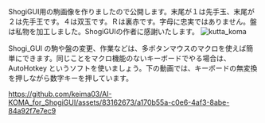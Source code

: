 ShogiGUI用の駒画像を作りましたので公開します。末尾が１は先手玉、末尾が２は先手王です。４は双玉です。Ｒは裏赤です。字母に忠実ではありません。盤は私物を加工しました。ShogiGUIの作者に感謝いたします。
![kutta_koma](https://github.com/keima03/AI-KOMA_for_ShogiGUI/assets/83162673/5d76dc0b-5697-4b19-9da7-ebaae36ee22b)

Shogi_GUI の駒や盤の変更、作業などは、多ボタンマウスのマクロを使えば簡単にできます。同じことをマクロ機能のないキーボードでやる場合は、AutoHotkey というソフトを使いましょう。下の動画では、キーボードの無変換を押しながら数字キーを押しています。

https://github.com/keima03/AI-KOMA_for_ShogiGUI/assets/83162673/a170b55a-c0e6-4af3-8abe-84a92f7e7ec9

